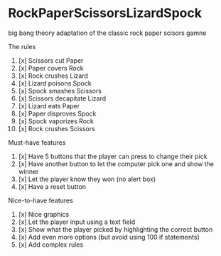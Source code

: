 # RockPaperScissorsLizardSpock
big bang theory adaptation of the classic rock paper scisors gamne

The rules
1. [x] Scissors cut Paper
1. [x] Paper covers Rock
1. [x] Rock crushes Lizard
1. [x] Lizard poisons Spock
1. [x] Spock smashes Scissors
1. [x] Scissors decapitate Lizard
1. [x] Lizard eats Paper
1. [x] Paper disproves Spock
1. [x] Spock vaporizes Rock
1. [x] Rock crushes Scissors

Must-have features
1. [x] Have 5 buttons that the player can press to change their pick
1. [x] Have another button to let the computer pick one and show the winner
1. [x] Let the player know they won (no alert box)
1. [x] Have a reset button

Nice-to-have features
1. [x] Nice graphics
1. [x] Let the player input using a text field
1. [x] Show what the player picked by highlighting the correct button
1. [x] Add even more options (but avoid using 100 if statements)
1. [x] Add complex rules
